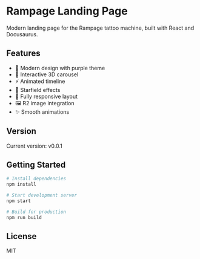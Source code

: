 # Rampage Landing Page

Modern landing page for the Rampage tattoo machine, built with React and Docusaurus.

## Features

- 🎨 Modern design with purple theme
- 🌟 Interactive 3D carousel
- ⚡ Animated timeline
- 🌠 Starfield effects
- 📱 Fully responsive layout
- 🖼️ R2 image integration
- ✨ Smooth animations

## Version

Current version: v0.0.1

## Getting Started

```bash
# Install dependencies
npm install

# Start development server
npm start

# Build for production
npm run build
```

## License

MIT 